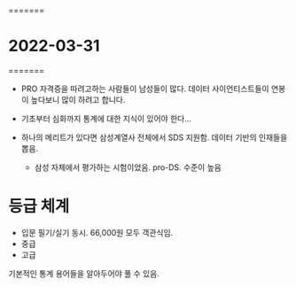 =======
# 2022-03-31
=======

- PRO 자격증을 따려고하는 사람들이 남성들이 많다. 데이터 사이언티스트들이 연봉이 높다보니 많이 하려고 합니다. 

- 기초부터 심화까지 통계에 대한 지식이 있어야 한다...
- 하나의 메리트가 있다면 삼성계열사 전체에서 SDS 지원함. 데이터 기반의 인재들을 뽑음. 
    - 삼성 자체에서 평가하는 시험이었음. pro-DS. 수준이 높음

# 등급 체계
- 입문 필기/실기 동시. 66,000원 모두 객관식임.
- 중급 
- 고급 

기본적인 통계 용어들을 알아두어야 풀 수 있음. 
